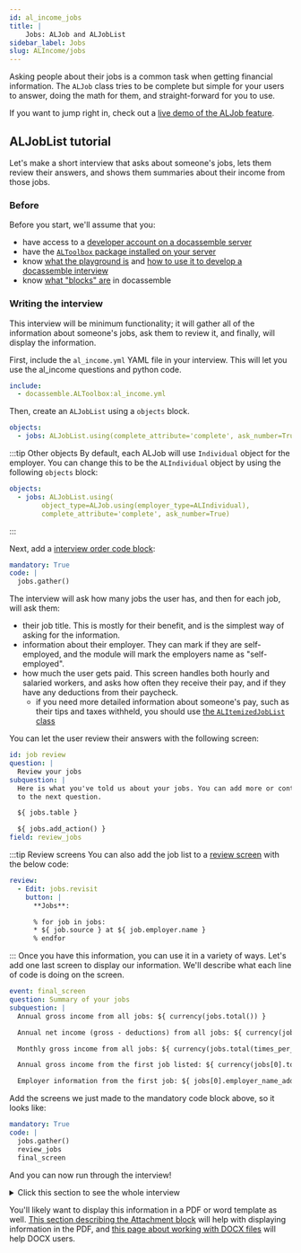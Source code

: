 ```yaml
---
id: al_income_jobs
title: |
    Jobs: ALJob and ALJobList
sidebar_label: Jobs
slug: ALIncome/jobs
---
```


Asking people about their jobs is a common task when getting financial information. The `ALJob` class tries to be complete but simple for your users to answer, doing the math for them, and straight-forward for you to use.

If you want to jump right in, check out a [live demo of the ALJob feature](https://apps-test.suffolklitlab.org/start/ALToolbox/al_income_demo?use_feature=ALJob).

## ALJobList tutorial

Let's make a short interview that asks about someone's jobs, lets
them review their answers, and shows them summaries about their
income from those jobs.

### Before

Before you start, we'll assume that you:

* have access to a [developer account on a docassemble server](https://suffolklitlab.org/legal-tech-class/docs/classes/assembly-line/2020-assembly-line-assignment-1#before-you-get-started)
* have the [`ALToolbox` package installed on your server](../../get_started/installation.md#run-the-installation-script)
* know [what the playground is](/docs/docassemble_intro/hello-world#introduction-to-the-docassemble-playground) and [how to use it to develop a docassemble interview](/docs/docassemble_intro/hello-world#hello-world)
* know [what "blocks" are](/docs/docassemble_intro/yaml#documents) in docassemble

### Writing the interview

This interview will be minimum functionality; it will gather all of the information about someone's jobs, ask them to review it, and finally, will display the information.

First, include the `al_income.yml` YAML file in your interview. This will
let you use the al_income questions and python code.

```yml
include:
  - docassemble.ALToolbox:al_income.yml
```

Then, create an `ALJobList` using a `objects` block.

```yml
objects:
  - jobs: ALJobList.using(complete_attribute='complete', ask_number=True)
```

:::tip Other objects
By default, each ALJob will use `Individual` object for the employer. You can change this to be the
`ALIndividual` object by using the following `objects` block:

```yml
objects:
  - jobs: ALJobList.using(
        object_type=ALJob.using(employer_type=ALIndividual),
        complete_attribute='complete', ask_number=True)
```

:::

Next, add a [interview order code block](/docs/docassemble_intro/controlling-interview-order#the-interview-order-block):

```yml
mandatory: True
code: |
  jobs.gather()
```

The interview will ask how many jobs the user has, and then for each job, will ask them:

* their job title. This is mostly for their benefit, and is the simplest way of asking for the information.
* information about their employer. They can mark if they are self-employed, and the module will mark the employers name as
  "self-employed".
* how much the user gets paid. This screen handles both hourly and salaried workers, and asks how often they receive their pay,
  and if they have any deductions from their paycheck.
  * if you need more detailed information about someone's pay, such as their
    tips and taxes withheld, you should use [the `ALItemizedJobList` class](al_income_itemizedjobs.md)

You can let the user review their answers with the following screen:

```yml
id: job review
question: |
  Review your jobs
subquestion: |
  Here is what you've told us about your jobs. You can add more or continue
  to the next question.

  ${ jobs.table }

  ${ jobs.add_action() }
field: review_jobs
```

:::tip Review screens
You can also add the job list to a [review screen](https://docassemble.org/docs/fields.html#review) with the below code:

```yml
review:
  - Edit: jobs.revisit
    button: |
      **Jobs**:

      % for job in jobs:
      * ${ job.source } at ${ job.employer.name }
      % endfor
```

:::
Once you have this information, you can use it in a variety of ways.
Let's add one last screen to display our information. We'll
describe what each line of code is doing on the screen.

```yml
event: final_screen
question: Summary of your jobs
subquestion: |
  Annual gross income from all jobs: ${ currency(jobs.total()) }

  Annual net income (gross - deductions) from all jobs: ${ currency(jobs.net_total()) }

  Monthly gross income from all jobs: ${ currency(jobs.total(times_per_year=12)) }

  Annual gross income from the first job listed: ${ currency(jobs[0].total()) }

  Employer information from the first job: ${ jobs[0].employer_name_address_phone() }
```

Add the screens we just made to the mandatory code block above, so it looks like:

```yml
mandatory: True
code: |
  jobs.gather()
  review_jobs
  final_screen
```

And you can now run through the interview!

<details>
<summary>Click this section to see the whole interview</summary>

```yml
---
include:
  - al_income.yml
---
objects:
  - jobs: ALJobList.using(complete_attribute='complete', ask_number=True)
---
mandatory: True
code: |
  jobs.gather()
  review_jobs
  final_screen
---
id: job review
question: |
  Review your jobs
subquestion: |
  Here is what you've told us about your jobs. You can add more or continue
  to the next question.

  ${ jobs.table }

  ${ jobs.add_action() }
field: review_jobs
---
event: final_screen
question: Summary of your jobs
subquestion: |
  Annual gross income from all jobs: ${ currency(jobs.total()) }

  Annual net income (gross - deductions) from all jobs: ${ currency(jobs.net_total()) }

  Monthly gross income from all jobs: ${ currency(jobs.total(times_per_year=12)) }

  Annual gross income from the first job listed: ${ currency(jobs[0].total()) }

  Employer information from the first job: ${ jobs[0].employer_name_address_phone() }
```

</details>


You'll likely want to display this information in a PDF or word template as well. [This section describing the Attachment block](../../authoring/weaver_code_anatomy.md#attachment-block) will help with displaying information in the PDF, and [this page about working with DOCX files](../../authoring/docx_templates.md) will help DOCX users.
